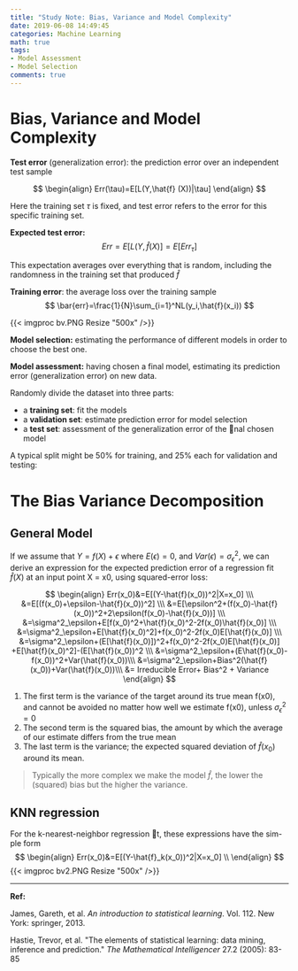 ```yaml
---
title: "Study Note: Bias, Variance and Model Complexity"
date: 2019-06-08 14:49:45
categories: Machine Learning
math: true
tags:
- Model Assessment
- Model Selection
comments: true
---
```


<!--more-->


# Bias, Variance and Model Complexity

**Test error** (generalization error): the prediction error over an independent test sample

$$
\begin{align}
Err(\tau)=E[L(Y,\hat{f} (X))|\tau]
\end{align}
$$

Here the training set $\tau$ is fixed, and test error refers to the error for this specific training set.




**Expected test error:**
$$
Err=E[L(Y,\hat{f}(X)]=E[Err_\tau]
$$

This expectation averages over everything that is random, including the randomness in the training set that produced $\hat{f}$

**Training error**: the average loss over the training sample
$$
\bar{err}=\frac{1}{N}\sum_{i=1}^NL(y_i,\hat{f}(x_i))
$$

{{< imgproc bv.PNG Resize "500x" />}}



**Model selection:** estimating the performance of different models in order to choose the best one.

**Model assessment:** having chosen a final model, estimating its prediction error (generalization error) on new data.

Randomly divide the dataset into three parts: 
- a **training set**: fit the models
- a **validation set**: estimate prediction error for model selection
- a **test set**: assessment of the generalization error of the nal chosen model

A typical split might be 50% for training, and 25% each for validation and testing:

# The Bias Variance Decomposition

## General Model
If we assume that $Y=f(X)+\epsilon$ where $E(\epsilon)=0$, and $Var(\epsilon)=\sigma^2_\epsilon$, we can derive an expression for the expected prediction error of a regression fit $\hat{f}(X)$ at an input point X = x0, using squared-error loss:

$$
\begin{align}
Err(x_0)&=E[(Y-\hat{f}(x_0))^2|X=x_0] \\\
&=E[(f(x_0)+\epsilon-\hat{f}(x_0))^2] \\\
&=E[\epsilon^2+(f(x_0)-\hat{f}(x_0))^2+2\epsilon(f(x_0)-\hat{f}(x_0))] \\\
&=\sigma^2_\epsilon+E[f(x_0)^2+\hat{f}(x_0)^2-2f(x_0)\hat{f}(x_0)] \\\
&=\sigma^2_\epsilon+E[\hat{f}(x_0)^2]+f(x_0)^2-2f(x_0)E[\hat{f}(x_0)]  \\\
&=\sigma^2_\epsilon+(E[\hat{f}(x_0)])^2+f(x_0)^2-2f(x_0)E[\hat{f}(x_0)] +E[\hat{f}(x_0)^2]-(E[\hat{f}(x_0))^2 \\\
&=\sigma^2_\epsilon+(E\hat{f}(x_0)-f(x_0))^2+Var(\hat{f}(x_0))\\\
&=\sigma^2_\epsilon+Bias^2(\hat{f}(x_0))+Var(\hat{f}(x_0))\\\
&= Irreducible Error+ Bias^2 + Variance
\end{align}
$$


1. The first term is the variance of the target around its true mean f(x0), and cannot be avoided no matter how well we estimate f(x0), unless $\sigma^2_\epsilon=0$
2. The second term is the squared bias, the amount by which the average of our estimate differs from the true mean
3. The last term is the variance; the expected squared deviation of $\hat{f}(x_0)$ around its mean. 

>Typically the more complex we make the model $\hat{f}$, the lower the (squared) bias but the higher the variance.

## KNN regression
For the k-nearest-neighbor regression t, these expressions have the sim-
ple form
$$
\begin{align}
Err(x_0)&=E[(Y-\hat{f}_k(x_0))^2|X=x_0] \\
\end{align}
$$
{{< imgproc bv2.PNG Resize "500x" />}}





------

**Ref:**

James, Gareth, et al. *An introduction to statistical learning*. Vol. 112. New York: springer, 2013.

Hastie, Trevor, et al. "The elements of statistical learning: data mining, inference and prediction." *The Mathematical Intelligencer* 27.2 (2005): 83-85